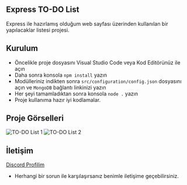 ## Express TO-DO List
Express ile hazırlamış olduğum web sayfası üzerinden kullanılan bir yapılacaklar listesi projesi.
## Kurulum
- Öncelikle proje dosyasını Visual Studio Code veya Kod Editörünüz ile açın
- Daha sonra konsola `npm install` yazın
- Modülleriniz indikten sonra `src/configuration/config.json` dosyasını açın ve `MongoDB` bağlantı linkinizi yazın
- Her şeyi tamamladıktan sonra konsola `node .` yazın
- Proje kullanıma hazır iyi kodlamalar.
## Proje Görselleri
![TO-DO List 1](https://cdn.discordapp.com/attachments/996132843644268544/996132870852718642/1.PNG)
![TO-DO List 2](https://cdn.discordapp.com/attachments/996132843644268544/996132871079206974/2.PNG)
## İletişim
[Discord Profilim](https://discord.com/users/962483267683119105)
- Herhangi bir sorun ile karşılaşırsanız benimle iletişime geçebilirsiniz.
